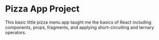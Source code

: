 # Pizza App Project

This basic little pizza menu app taught me the basics of React including components, props, fragments, and applying short-circuiting and ternary operators.
